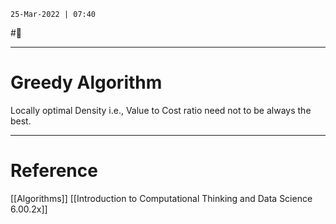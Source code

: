 `25-Mar-2022 | 07:40`

#📝 

---
# Greedy Algorithm

Locally optimal
Density i.e., Value to Cost ratio need not to be always the best.


---
# Reference


[[Algorithms]]
[[Introduction to Computational Thinking and Data Science 6.00.2x]]